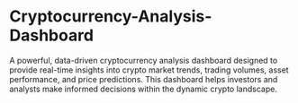 # Cryptocurrency-Analysis-Dashboard
A powerful, data-driven cryptocurrency analysis dashboard designed to provide real-time insights into crypto market trends, trading volumes, asset performance, and price predictions. This dashboard helps investors and analysts make informed decisions within the dynamic crypto landscape.
